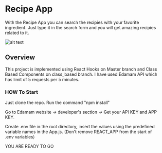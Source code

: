 # Recipe App

With the Recipe App you can search the recipies with your favorite ingredient. Just type it in the search form and you will get amazing recipies related to it.

![alt text](https://github.com/umerjaved178/React-Recipie-App/master/rawpng.png?raw=true)



## Overview

This project is implemented using React Hooks on Master branch and Class Based Components on class_based branch.
I have used Edamam API which has limit of 5 requests per 5 minutes.

### HOW To Start

Just clone the repo.
Run the command "npm install"

Go to Edamam website -> developer's section -> Get your API KEY and APP KEY. 

Create .env file in the root directory, insert the values using the predefined variable names in the App.js. (Don't remove REACT_APP from the start of .env variables)

YOU ARE READY TO GO
